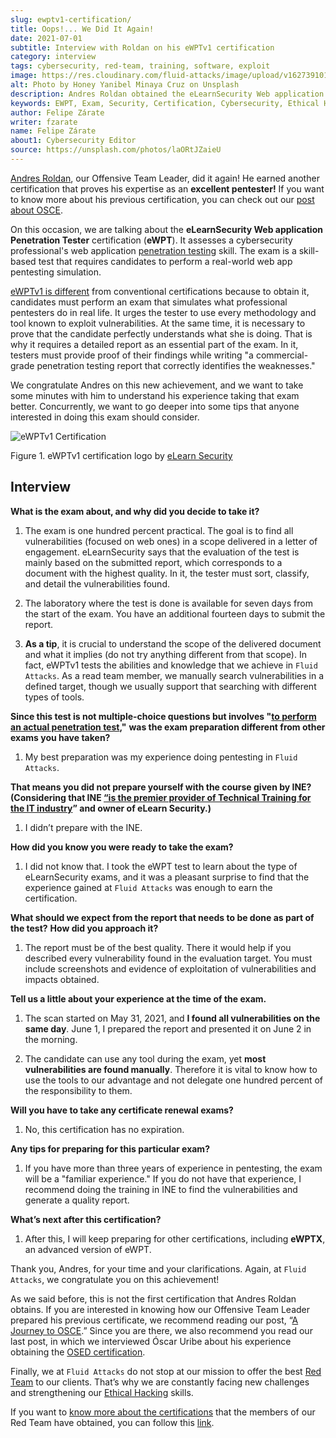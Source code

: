 ```yaml
---
slug: ewptv1-certification/
title: Oops!... We Did It Again!
date: 2021-07-01
subtitle: Interview with Roldan on his eWPTv1 certification
category: interview
tags: cybersecurity, red-team, training, software, exploit
image: https://res.cloudinary.com/fluid-attacks/image/upload/v1627391011/blog/ewptv1-certification/cover-ewptv1-certification_huw2bl.webp
alt: Photo by Honey Yanibel Minaya Cruz on Unsplash
description: Andres Roldan obtained the eLearnSecurity Web application Penetration Tester (eWPTv1) certification. Here we talk to him about this achievement.
keywords: EWPT, Exam, Security, Certification, Cybersecurity, Ethical Hacking, Report, Pentesting
author: Felipe Zárate
writer: fzarate
name: Felipe Zárate
about1: Cybersecurity Editor
source: https://unsplash.com/photos/laORtJZaieU
---
```


[Andres Roldan](../authors/andres-roldan), our Offensive Team Leader,
did it again\! He earned another certification that proves his expertise
as an **excellent pentester\!** If you want to know more about his
previous certification, you can check out our [post about
OSCE](../recent-osce/).

On this occasion,
we are talking about
the **eLearnSecurity Web application Penetration Tester** certification
(**eWPT**).
It assesses a cybersecurity professional's web application
[penetration testing](../../solutions/penetration-testing/) skill.
The exam is a skill-based test
that requires candidates
to perform a real-world web app pentesting simulation.

[eWPTv1 is
different](https://elearnsecurity.com/product/ewpt-certification/) from
conventional certifications because to obtain it, candidates must
perform an exam that simulates what professional pentesters do in real
life. It urges the tester to use every methodology and tool known to
exploit vulnerabilities. At the same time, it is necessary to prove that
the candidate perfectly understands what she is doing. That is why it
requires a detailed report as an essential part of the exam. In it,
testers must provide proof of their findings while writing "a
commercial-grade penetration testing report that correctly identifies
the weaknesses."

We congratulate Andres on this new achievement, and we want to take some
minutes with him to understand his experience taking that exam better.
Concurrently, we want to go deeper into some tips that anyone interested
in doing this exam should consider.

<div class="imgblock">

![eWPTv1 Certification](https://res.cloudinary.com/fluid-attacks/image/upload/v1625143338/blog/ewptv1-certification/eWPTv1-certification_w3lxyf.webp)

<div class="title">

Figure 1. eWPTv1 certification logo by [eLearn
Security](https://elearnsecurity.com/)

</div>

</div>

## Interview

<div class="blog-questions">

**What is the exam about, and why did you decide to take it?**

1. The exam is one hundred percent practical. The goal is to find all
   vulnerabilities (focused on web ones) in a scope delivered in a
   letter of engagement. eLearnSecurity says that the evaluation of the
   test is mainly based on the submitted report, which corresponds to a
   document with the highest quality. In it, the tester must sort,
   classify, and detail the vulnerabilities found.

2. The laboratory where the test is done is available for seven days
   from the start of the exam. You have an additional fourteen days to
   submit the report.

3. **As a tip**, it is crucial to understand the scope of the delivered
   document and what it implies (do not try anything different from
   that scope). In fact, eWPTv1 tests the abilities and knowledge that
   we achieve in `Fluid Attacks`. As a read team member, we manually
   search vulnerabilities in a defined target, though we usually
   support that searching with different types of tools.

**Since this test is not multiple-choice questions but involves "[to
perform an actual penetration test](https://cutt.ly/dmfsphm),"** **was
the exam preparation different from other exams you have taken?**

1. My best preparation was my experience doing pentesting in `Fluid Attacks`.

<cta-banner
  buttontxt="Read more"
  link="/solutions/penetration-testing/"
  title="Get started with Fluid Attacks' Penetration Testing solution
  right now"
/>

**That means you did not prepare yourself with the course given by
INE?** **(Considering that INE [“is the premier provider of Technical
Training for the IT industry](https://ine.com/pages/about-us)” and owner
of eLearn Security.)**

1. I didn’t prepare with the INE.

**How did you know you were ready to take the exam?**

1. I did not know that. I took the eWPT test to learn about the type of
   eLearnSecurity exams, and it was a pleasant surprise to find that
   the experience gained at `Fluid Attacks` was enough to earn the
   certification.

**What should we expect from the report that needs to be done as part of
the test?**
**How did you approach it?**

1. The report must be of the best quality. There it would help if you
   described every vulnerability found in the evaluation target. You
   must include screenshots and evidence of exploitation of
   vulnerabilities and impacts obtained.

**Tell us a little about your experience at the time of the exam.**

1. The scan started on May 31, 2021, and **I found all vulnerabilities
   on the same day**. June 1, I prepared the report and presented it on
   June 2 in the morning.

2. The candidate can use any tool during the exam, yet **most
   vulnerabilities are found manually**. Therefore it is vital to know
   how to use the tools to our advantage and not delegate one hundred
   percent of the responsibility to them.

**Will you have to take any certificate renewal exams?**

1. No, this certification has no expiration.

**Any tips for preparing for this particular exam?**

1. If you have more than three years of experience in pentesting, the
   exam will be a "familiar experience." If you do not have that
   experience, I recommend doing the training in INE to find the
   vulnerabilities and generate a quality report.

**What’s next after this certification?**

1. After this, I will keep preparing for other certifications,
   including **eWPTX**, an advanced version of eWPT.

</div>

Thank you, Andres, for your time and your clarifications. Again, at
`Fluid Attacks`, we congratulate you on this achievement\!

As we said before, this is not the first certification that Andres
Roldan obtains. If you are interested in knowing how our Offensive Team
Leader prepared his previous certificate, we recommend reading our post,
“[A Journey to OSCE](../osce-journey/).” Since you are there, we also
recommend you read our last post, in which we interviewed Óscar Uribe
about his experience obtaining the [OSED certification](../).

Finally, we at `Fluid Attacks` do not stop at our mission to offer the
best [Red Team](../../solutions/red-teaming/) to our clients. That’s why
we are constantly facing new challenges and strengthening our [Ethical
Hacking](../../solutions/ethical-hacking/) skills.

If you want to [know more about the
certifications](../certificates-comparison-i/) that the members of our
Red Team have obtained, you can follow
this [link](../../certifications/).
